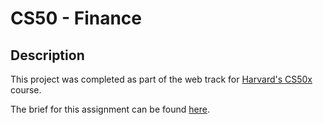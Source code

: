 <h1>CS50 - Finance</h1>

<h2>Description</h2>

<p>This project was completed as part of the web track for <a href="https://cs50.harvard.edu/x/2020/">Harvard's CS50x</a> course.</p>

<p>The brief for this assignment can be found <a href="https://cs50.harvard.edu/x/2020/tracks/web/finance/">here</a>.</p>
